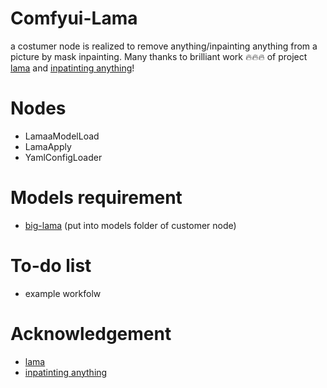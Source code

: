 # Comfyui-Lama

a costumer node is realized to remove anything/inpainting anything from a picture by mask inpainting. Many thanks to brilliant work 🔥🔥🔥 of project [lama](https://github.com/advimman/lama) and [inpatinting anything](https://github.com/geekyutao/Inpaint-Anything)!

# Nodes
- LamaaModelLoad
- LamaApply
- YamlConfigLoader
   
# Models requirement
- [big-lama](https://huggingface.co/hhhzzz/big-lama/resolve/main/big-lama.ckpt) (put into models folder of customer node)

# To-do list
- example workfolw

# Acknowledgement
- [lama](https://github.com/advimman/lama) 
- [inpatinting anything](https://github.com/geekyutao/Inpaint-Anything)

